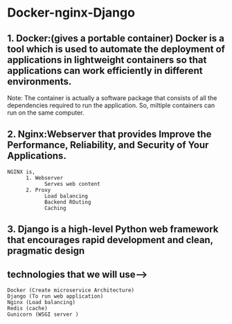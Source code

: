 # Docker-nginx-Django

## 1. Docker:(gives a portable container) Docker is a tool which is used to automate the deployment of applications in lightweight containers so that applications can work efficiently in different environments.

Note: The container is actually a software package that consists of all the dependencies required to run the application. So, miltiple containers can run on the same computer.   

## 2. Nginx:Webserver that provides Improve the Performance, Reliability, and Security of Your Applications.
```
NGINX is,
      1. Webserver
            Serves web content
      2. Proxy
            Load balancing
            Backend ROuting
            Caching
```

## 3. Django is a high-level Python web framework that encourages rapid development and clean, pragmatic design


## technologies that we will use-->
```
Docker (Create microservice Architecture)
Django (To run web application)
Nginx (Load balancing)
Redis (cache)
Gunicorn (WSGI server )
```
